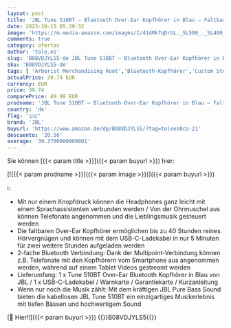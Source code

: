 ```yaml
---
layout: post
title: 'JBL Tune 510BT – Bluetooth Over-Ear Kopfhörer in Blau – Faltbare Headphones mit Freisprechfunktion – Kompatibel mit Sprachassistenten – Lange Laufzeit von bis zu 40 Stunden'
date: 2023-10-15 05:29:32
image: 'https://m.media-amazon.com/images/I/41dMk7qDrUL._SL500_._SL400_.jpg'
comments: true
category: ofertas
author: 'tole.es'
slug: 'B08VDJYLS5-de JBL Tune 510BT – Bluetooth Over-Ear Kopfhörer in Blau –...'
sku: 'B08VDJYLS5-de'
tags: [ 'Arborist Merchandising Root','Bluetooth-Kopfhörer','Custom Stores','Elektronik & Foto','Kabellose Kopfhörer','Kopfhörer','Kopfhörer & Zubehör','Self Service','e8b1216a-1502-4cae-b551-682d01d593ad_0','e8b1216a-1502-4cae-b551-682d01d593ad_6701','jbl','🇩🇪', ]
actualPrice: 39.74 EUR
currency: EUR
price: 39.74
comparePrice: 49.99 EUR
prodname: 'JBL Tune 510BT – Bluetooth Over-Ear Kopfhörer in Blau – Faltbare Headphones mit Freisprechfunktion – Kompatibel mit Sprachassistenten – Lange Laufzeit von bis zu 40 Stunden'
country: 'de'
flag: '🇩🇪'
brand: 'JBL'
buyurl: 'https://www.amazon.de/dp/B08VDJYLS5/?tag=tolees0ca-21'
descuento: '20.50'
average: '39.3700000000001'
---
```


Sie können [{{< param title >}}]({{< param buyurl >}}) hier:

[![{{< param prodname >}}]({{< param image >}})]({{< param buyurl >}})

ℹ️:

- Mit nur einem Knopfdruck können die Headphones ganz leicht mit einem Sprachassistenten verbunden werden / Von der Ohrmuschel aus können Telefonate angenommen und die Lieblingsmusik gesteuert werden
- Die faltbaren Over-Ear Kopfhörer ermöglichen bis zu 40 Stunden reines Hörvergnügen und können mit dem USB-C-Ladekabel in nur 5 Minuten für zwei weitere Stunden aufgeladen werden
- 2-fache Bluetooth Verbindung: Dank der Multipoint-Verbindung können z.B. Telefonate mit den Kopfhörern vom Smartphone aus angenommen werden, während auf einem Tablet Videos gestreamt werden
- Lieferumfang: 1 x Tune 510BT Over-Ear Bluetooth Kopfhörer in Blau von JBL / 1 x USB-C-Ladekabel / Warnkarte / Garantiekarte / Kurzanleitung
- Wenn nur noch die Musik zählt: Mit dem kräftigen JBL Pure Bass Sound bieten die kabellosen JBL Tune 510BT ein einzigartiges Musikerlebnis mit tiefen Bässen und hochwertigem Sound

[🛒 Hier!!]({{< param buyurl >}})
{{<world>}}B08VDJYLS5{{</world>}}
